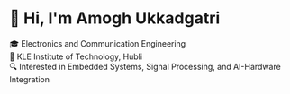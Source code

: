 # 👋 Hi, I'm Amogh Ukkadgatri

🎓 Electronics and Communication Engineering  
🏫 KLE Institute of Technology, Hubli  
🔍 Interested in Embedded Systems, Signal Processing, and AI-Hardware Integration



<!---
Majorwhiskey/Majorwhiskey is a ✨ special ✨ repository because its `README.md` (this file) appears on your GitHub profile.
You can click the Preview link to take a look at your changes.
--->
